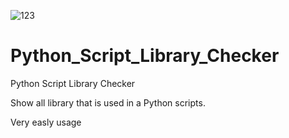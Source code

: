 ![123](https://github.com/RE-MO-SH/Python_Script_Library_Checker/assets/137638879/db7ee20e-eb1e-4403-a0b8-1beb00d7b3e5)
# Python_Script_Library_Checker
Python Script Library Checker

Show all library that is used in a Python scripts.

Very easly usage
